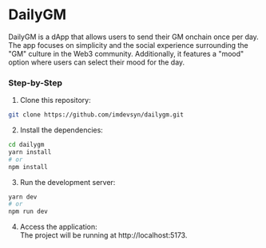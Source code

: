 # DailyGM
DailyGM is a dApp that allows users to send their GM onchain once per day. The app focuses on simplicity and the social experience surrounding the "GM" culture in the Web3 community. Additionally, it features a "mood" option where users can select their mood for the day.

### Step-by-Step

1. Clone this repository:

```bash
git clone https://github.com/imdevsyn/dailygm.git
```
2. Install the dependencies:
```bash
cd dailygm
yarn install
# or
npm install
```
3. Run the development server:
```bash
yarn dev
# or
npm run dev
```

4. Access the application: <br>
The project will be running at http://localhost:5173.
